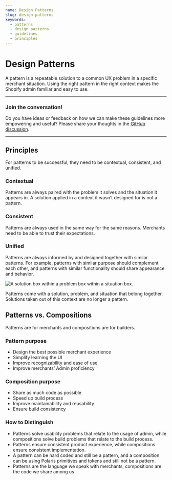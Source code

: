 ```yaml
---
name: Design Patterns
slug: design-patterns
keywords:
  - patterns
  - design patterns
  - guidelines
  - principles
---
```


# Design Patterns

A pattern is a repeatable solution to a common UX problem in a specific merchant situation. Using the right pattern in the right context makes the Shopify admin familiar and easy to use.

---

### Join the conversation!

Do you have ideas or feedback on how we can make these guidelines more empowering and useful? Please share your thoughts in the [GitHub discussion](https://github.com/Shopify/polaris/discussions/6046).

---

## Principles

For patterns to be successful, they need to be contextual, consistent, and unified.

### Contextual
Patterns are always paired with the problem it solves and the situation it appears in. A solution applied in a context it wasn’t designed for is not a pattern.

### Consistent
Patterns are always used in the same way for the same reasons. Merchants need to be able to trust their expectations.

### Unified
Patterns are always informed by and designed together with similar patterns. For example, patterns with similar purpose should complement each other, and patterns with similar functionality should share appearance and behavior.

![A solution box within a problem box within a situation box.](/images/foundations/patterns/design-patterns/situation-problem-solution.png)

Patterns come with a solution, problem, and situation that belong together. Solutions taken out of this context are no longer a pattern.

## Patterns vs. Compositions
Patterns are for merchants and compositions are for builders.

### Pattern purpose
- Design the best possible merchant experience
- Simplify learning the UI
- Improve recognizability and ease of use
- Improve merchants’ Admin proficiency

### Composition purpose
- Share as much code as possible
- Speed up build process
- Improve maintainability and reusability
- Ensure build consistency

### How to Distinguish
- Patterns solve usability problems that relate to the usage of admin, while compositions solve build problems that relate to the build process.
- Patterns ensure consistent product experience, while compositions ensure consistent implementation.
- A pattern can be hard coded and still be a pattern, and a composition can be using Polaris primitives and tokens and still not be a pattern.
- Patterns are the language we speak with merchants, compositions are the code we share among us
